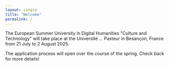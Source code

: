 ```yaml
---
layout: single
title: "Welcome"
permalink: /
---
```


The European Summer University in Digital Humanities "Culture and Technology" will take place at the Université ... Pasteur in Besançon, France from 21 July to 2 August 2025. 

The application process will open over the course of the spring. Check back for more details! 